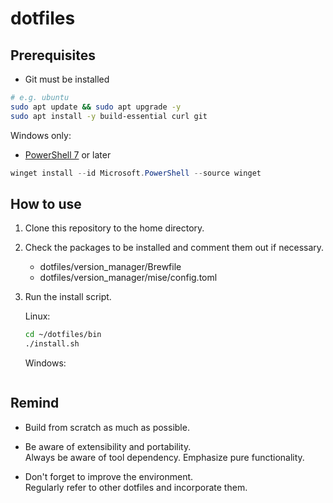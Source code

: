 # dotfiles

## Prerequisites

- Git must be installed

```sh
# e.g. ubuntu
sudo apt update && sudo apt upgrade -y
sudo apt install -y build-essential curl git
```

Windows only:

- [PowerShell 7](https://learn.microsoft.com/ja-jp/powershell/scripting/whats-new/migrating-from-windows-powershell-51-to-powershell-7?view=powershell-7.4) or later

```ps1
winget install --id Microsoft.PowerShell --source winget
```

## How to use

1. Clone this repository to the home directory.

1. Check the packages to be installed and comment them out if necessary.

    - dotfiles/version_manager/Brewfile
    - dotfiles/version_manager/mise/config.toml

1. Run the install script.

    Linux:

    ```sh
    cd ~/dotfiles/bin
    ./install.sh
    ```

    Windows:

    ```ps1
    ```

## Remind

- Build from scratch as much as possible.

- Be aware of extensibility and portability.  
  Always be aware of tool dependency. Emphasize pure functionality.

- Don't forget to improve the environment.  
  Regularly refer to other dotfiles and incorporate them.

